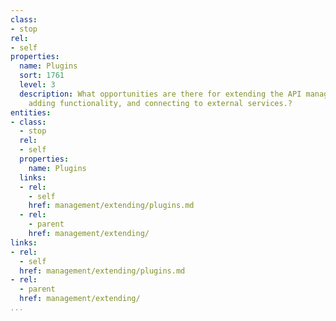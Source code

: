 ```yaml
---
class:
- stop
rel:
- self
properties:
  name: Plugins
  sort: 1761
  level: 3
  description: What opportunities are there for extending the API management layer,
    adding functionality, and connecting to external services.?
entities:
- class:
  - stop
  rel:
  - self
  properties:
    name: Plugins
  links:
  - rel:
    - self
    href: management/extending/plugins.md
  - rel:
    - parent
    href: management/extending/
links:
- rel:
  - self
  href: management/extending/plugins.md
- rel:
  - parent
  href: management/extending/
...
```

